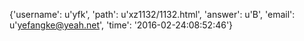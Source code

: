 {'username': u'yfk', 'path': u'xz1132/1132.html', 'answer': u'B', 'email': u'yefangke@yeah.net', 'time': '2016-02-24:08:52:46'}